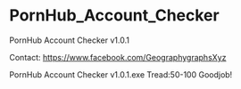 # PornHub_Account_Checker
PornHub Account Checker v1.0.1

Contact: https://www.facebook.com/GeographygraphsXyz

PornHub Account Checker v1.0.1.exe
Tread:50-100 Goodjob!
